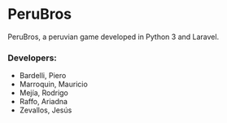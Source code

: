 # PeruBros
PeruBros, a peruvian game developed in Python 3 and Laravel.

### Developers:
- Bardelli, Piero
- Marroquin, Mauricio
- Mejía, Rodrigo
- Raffo, Ariadna
- Zevallos, Jesús

